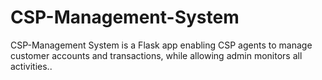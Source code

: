 # CSP-Management-System
CSP-Management System is a Flask app enabling CSP agents to manage customer accounts and transactions, while allowing admin monitors all activities..

